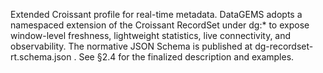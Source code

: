 Extended Croissant profile for real-time metadata.
DataGEMS adopts a namespaced extension of the Croissant RecordSet under dg:* to expose window-level freshness, lightweight statistics, live connectivity, and observability. The normative JSON Schema is published at dg-recordset-rt.schema.json
. See §2.4 for the finalized description and examples.

